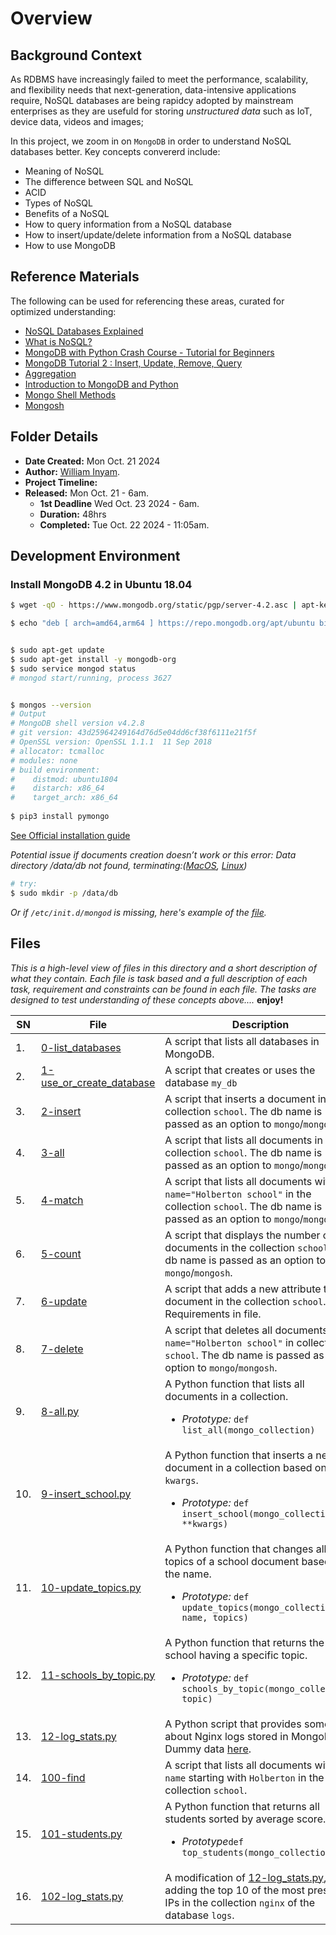 # Overview #

## Background Context ##
As RDBMS have increasingly failed to meet the performance, scalability, and flexibility needs that next-generation, data-intensive applications require, NoSQL databases are being rapidcy adopted  by mainstream enterprises as they are usefuld for storing *unstructured data* such as  IoT, device data, videos and images;

In this project, we zoom in on `MongoDB` in order to understand NoSQL databases better. Key concepts convererd include:
- Meaning of NoSQL
- The difference between SQL and NoSQL 
- ACID 
- Types of NoSQL
- Benefits of a NoSQL 
- How to query information from a NoSQL database
- How to insert/update/delete information from a NoSQL database
- How to use MongoDB


## Reference Materials ##
The following can be used for referencing these areas, curated for optimized understanding:
- [NoSQL Databases Explained](https://riak.com/resources/nosql-databases/)
- [What is NoSQL?](https://www.youtube.com/watch?v=qUV2j3XBRHc)
- [MongoDB with Python Crash Course - Tutorial for Beginners
](https://www.youtube.com/watch?v=E-1xI85Zog8)
- [MongoDB Tutorial 2 : Insert, Update, Remove, Query](https://www.youtube.com/watch?v=CB9G5Dvv-EE)
- [Aggregation](https://www.mongodb.com/docs/manual/aggregation/)
- [Introduction to MongoDB and Python](https://realpython.com/introduction-to-mongodb-and-python/)
- [Mongo Shell Methods](https://www.mongodb.com/docs/manual/reference/method/)
- [Mongosh](https://www.mongodb.com/docs/mongodb-shell/#mongodb-binary-bin.mongosh)



## Folder Details ###
- **Date Created:** Mon Oct. 21 2024
- **Author:** [William Inyam](https.//github.com/thecypherzen/alx-backend-storage/blob/main/0x00-MySQL_Advanced/0x01-NoSQL).
- **Project Timeline:**
- **Released:** Mon Oct. 21 - 6am.
  - **1st Deadline** Wed Oct. 23 2024 - 6am.
  - **Duration:** 48hrs
  - **Completed:** Tue Oct. 22 2024 - 11:05am.


## Development Environment ##
### Install MongoDB 4.2 in Ubuntu 18.04 ###

``` sh
$ wget -qO - https://www.mongodb.org/static/pgp/server-4.2.asc | apt-key add -

$ echo "deb [ arch=amd64,arm64 ] https://repo.mongodb.org/apt/ubuntu bionic/mongodb-org/4.2 multiverse" > /etc/apt/sources.list.d/mongodb-org-4.2.list


$ sudo apt-get update
$ sudo apt-get install -y mongodb-org
$ sudo service mongod status
# mongod start/running, process 3627


$ mongos --version
# Output
# MongoDB shell version v4.2.8
# git version: 43d25964249164d76d5e04dd6cf38f6111e21f5f
# OpenSSL version: OpenSSL 1.1.1  11 Sep 2018
# allocator: tcmalloc
# modules: none
# build environment:
#    distmod: ubuntu1804
#    distarch: x86_64
#    target_arch: x86_64
  
$ pip3 install pymongo

```
[See Official installation guide](https://www.mongodb.com/docs/manual/tutorial/install-mongodb-on-ubuntu/)

*Potential issue if documents creation doesn’t work or this error: Data directory /data/db not found, terminating:([MacOS](https://bryantson.medium.com/fixing-data-db-not-found-error-in-macos-x-when-starting-mongodb-d7b82abb2479), [Linux](https://stackoverflow.com/questions/37702957/mongodb-data-db-not-found))*

``` sh
# try: 
$ sudo mkdir -p /data/db
```

*Or if `/etc/init.d/mongod` is missing, here's example of the [file](https://github.com/thecypherzen/alx-backend-storage/blob/main/0x01-NoSQL/.mongo_script.sh).*<br/>

## Files  ###
*This is a high-level view of files in this directory and a short description of what they contain. Each file is task based and a full description of each task, requirement and constraints can be found in each file. The tasks are designed to test understanding of these concepts above....* **enjoy!**

| **SN** | File                         | Description                                         |
|----|----------------------------------------|-----------------------------------------------------|
| 1. | [0-list_databases](https://github.com/thecypherzen/alx-backend-storage/blob/main/0x01-NoSQL/0-list_databases) | A script that lists all databases in MongoDB. |
| 2. | [1-use_or_create_database](https://github.com/thecypherzen/alx-backend-storage/blob/main/0x01-NoSQL/0-list_databases) | A script that creates or uses the database `my_db` |
| 3. | [2-insert](https://github.com/thecypherzen/alx-backend-storage/tree/main/0x01-NoSQL/2-insert) | A script that inserts a document in the collection `school`. The db name is passed as an option to `mongo`/`mongosh` | 
| 4. | [3-all](https://github.com/thecypherzen/alx-backend-storage/tree/main/0x01-NoSQL/3-all) | A script that lists all documents in the collection `school`. The db name is passed as an option to `mongo`/`mongosh`. | 
| 5. | [4-match](https://github.com/thecypherzen/alx-backend-storage/tree/main/0x01-NoSQL/4-match) | A script that lists all documents with `name="Holberton school"` in the collection `school`. The db name is passed as an option to `mongo`/`mongosh`. | 
| 6. | [5-count](https://github.com/thecypherzen/alx-backend-storage/tree/main/0x01-NoSQL/5-count) | A script that displays the number of documents in the collection `school`. The db name is passed as an option to `mongo`/`mongosh`.| 
| 7. | [6-update](https://github.com/thecypherzen/alx-backend-storage/tree/main/0x01-NoSQL/6-update) | A script that adds a new attribute to a document in the collection `school`. Requirements in file. | 
| 8. | [7-delete](https://github.com/thecypherzen/alx-backend-storage/tree/main/0x01-NoSQL/7-delete) | A script that deletes all documents with `name="Holberton school"` in collection `school`. The db name is passed as an option to `mongo`/`mongosh`. | 
| 9. | [8-all.py](https://github.com/thecypherzen/alx-backend-storage/tree/main/0x01-NoSQL/8-all.py) | A  Python function that lists all documents in a collection. <ul><li><i>Prototype:</i> `def list_all(mongo_collection)`</li></ul>| 
| 10. | [9-insert_school.py](https://github.com/thecypherzen/alx-backend-storage/tree/main/0x01-NoSQL/9-insert_school.py) | A Python function that inserts a new document in a collection based on `kwargs`.<ul><li><i>Prototype:</i> `def insert_school(mongo_collection, **kwargs)`</li></ul> | 
| 11. | [10-update_topics.py](https://github.com/thecypherzen/alx-backend-storage/tree/main/0x01-NoSQL/10-update_topics.py) | A Python function that changes all topics of a school document based on the name. <ul><li><i>Prototype:</i> `def update_topics(mongo_collection, name, topics)`</li></ul>| 
| 12. | [11-schools_by_topic.py](https://github.com/thecypherzen/alx-backend-storage/tree/main/0x01-NoSQL/11-schools_by_topic.py) | A Python function that returns the list of school having a specific topic. <ul><li><i>Prototype:</i> `def schools_by_topic(mongo_collection, topic)`</li></ul>| 
| 13. | [12-log_stats.py](https://github.com/thecypherzen/alx-backend-storage/tree/main/0x01-NoSQL/12-log_stats.py) | A Python script that provides some stats about Nginx logs stored in MongoDB. Dummy data [here](https://github.com/thecypherzen/alx-backend-storage/tree/main/0x01-NoSQL/dump).| 
| 14. | [100-find](https://github.com/thecypherzen/alx-backend-storage/tree/main/0x01-NoSQL/100-find) | A script that lists all documents with `name` starting with `Holberton` in the collection `school`. | 
| 15. | [101-students.py](https://github.com/thecypherzen/alx-backend-storage/tree/main/0x01-NoSQL/101-students.py) | A Python function that returns all students sorted by average score. <ul><li><i>Prototype</i>`def top_students(mongo_collection)`</li></ul>|
| 16. | [102-log_stats.py](https://github.com/thecypherzen/alx-backend-storage/tree/main/0x01-NoSQL/102-log_stats.py) | A modification of [12-log_stats.py](https://github.com/thecypherzen/alx-backend-storage/tree/main/0x01-NoSQL/12-log_stats.py), adding the top 10 of the most present IPs in the collection `nginx` of the database  `logs`. |
